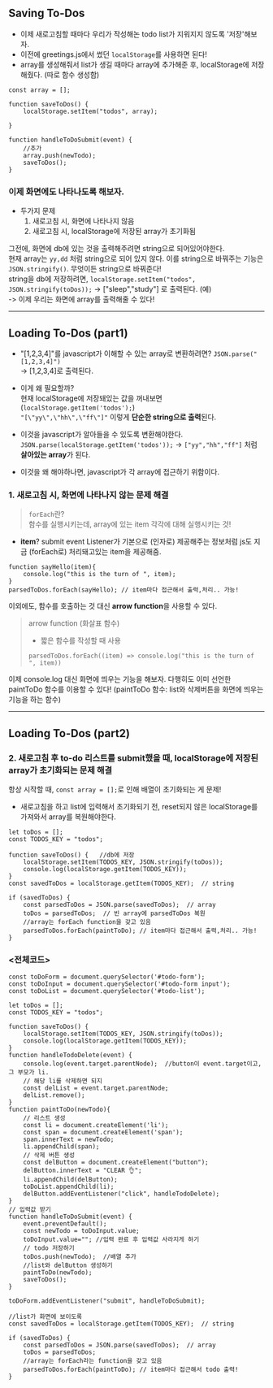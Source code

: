 ## Saving To-Dos
- 이제 새로고침할 때마다 우리가 작성해논 todo list가 지워지지 않도록 '저장'해보자.
- 이전에 greetings.js에서 썼던 `localStorage`를 사용하면 된다!
- array를 생성해줘서 list가 생길 때마다 array에 추가해준 후, localStorage에 저장해줬다. (따로 함수 생성함)
```
const array = [];

function saveToDos() {
    localStorage.setItem("todos", array);

}

function handleToDoSubmit(event) {
    //추가
    array.push(newTodo);
    saveToDos();
}
```

### 이제 화면에도 나타나도록 해보자.
- 두가지 문제 
  1. 새로고침 시, 화면에 나타나지 않음
  2. 새로고침 시, localStorage에 저장된 array가 초기화됨

그전에, 화면에 db에 있는 것을 출력해주려면 string으로 되어있어야한다.<br>
현재 array는 `yy,dd` 처럼 string으로 되어 있지 않다. 이를 string으로 바꿔주는 기능은 `JSON.stringify()`. 무엇이든 string으로 바꿔준다!<br>
string을 db에 저장하려면,
`localStorage.setItem("todos", JSON.stringify(toDos));` -> ["sleep","study"] 로 출력된다. (예)<br>
-> 이제 우리는 화면에 array를 출력해줄 수 있다!

---
## Loading To-Dos (part1)
- "[1,2,3,4]"를 javascript가 이해할 수 있는 array로 변환하려면? `JSON.parse("[1,2,3,4]")`<br>
-> [1,2,3,4]로 출력된다.

- 이게 왜 필요할까?<br>
현재 localStorage에 저장돼있는 값을 꺼내보면 (`localStorage.getItem('todos');`) <br>`"[\"yy\",\"hh\",\"ff\"]"` 이렇게 **단순한 string으로 출력**된다.
- 이것을 javascript가 알아들을 수 있도록 변환해야한다.
`JSON.parse(localStorage.getItem('todos'));` -> `["yy","hh","ff"]` 처럼 **살아있는 array**가 된다.
- 이것을 왜 해야하나면, javascript가 각 array에 접근하기 위함이다.

### 1. 새로고침 시, 화면에 나타나지 않는 문제 해결
> `forEach`란? <br>
> 함수를 실행시키는데, array에 있는 item 각각에 대해 실행시키는 것!
- **item**?  submit event Listener가 기본으로 (인자로) 제공해주는 정보처럼 js도 지금 (forEach로) 처리돼고있는 item을 제공해줌.
```
function sayHello(item){
    console.log("this is the turn of ", item);
}
parsedToDos.forEach(sayHello); // item마다 접근해서 출력,처리.. 가능!
```
이외에도, 함수를 호출하는 것 대신 **arrow function**을 사용할 수 있다.

> arrow function (화살표 함수)
> - 짧은 함수를 작성할 때 사용
> ```
> parsedToDos.forEach((item) => console.log("this is the turn of ", item))
> ```


이제 console.log 대신 화면에 띄우는 기능을 해보자. 다행히도 이미 선언한 paintToDo 함수를 이용할 수 있다! (paintToDo 함수: list와 삭제버튼을 화면에 띄우는 기능을 하는 함수)

---
## Loading To-Dos (part2)
### 2. 새로고침 후 to-do 리스트를 submit했을 때, localStorage에 저장된 array가 초기화되는 문제 해결
항상 시작할 때, `const array = [];`로 인해 배열이 초기화되는 게 문제! 
- 새로고침을 하고 list에 입력해서 초기화되기 전, reset되지 않은 localStorage를 가져와서 array를 복원해야한다.
```
let toDos = [];
const TODOS_KEY = "todos";

function saveToDos() {   //db에 저장
    localStorage.setItem(TODOS_KEY, JSON.stringify(toDos));
    console.log(localStorage.getItem(TODOS_KEY));
}
const savedToDos = localStorage.getItem(TODOS_KEY);  // string

if (savedToDos) {
    const parsedToDos = JSON.parse(savedToDos);  // array
    toDos = parsedToDos;  // 빈 array에 parsedToDos 복원
    //array는 forEach function을 갖고 있음
    parsedToDos.forEach(paintToDo); // item마다 접근해서 출력,처리.. 가능!
}
```

### <전체코드>
```
const toDoForm = document.querySelector('#todo-form');
const toDoInput = document.querySelector('#todo-form input');
const toDoList = document.querySelector('#todo-list'); 

let toDos = [];
const TODOS_KEY = "todos";

function saveToDos() {
    localStorage.setItem(TODOS_KEY, JSON.stringify(toDos));
    console.log(localStorage.getItem(TODOS_KEY));
}
function handleTodoDelete(event) {
    console.log(event.target.parentNode);  //button이 event.target이고, 그 부모가 li.
    // 해당 li를 삭제하면 되지
    const delList = event.target.parentNode;
    delList.remove();
}
function paintToDo(newTodo){
    // 리스트 생성
    const li = document.createElement('li');
    const span = document.createElement('span');
    span.innerText = newTodo;
    li.appendChild(span);
    // 삭제 버튼 생성
    const delButton = document.createElement("button");
    delButton.innerText = "CLEAR 👌";
    li.appendChild(delButton);
    toDoList.appendChild(li);
    delButton.addEventListener("click", handleTodoDelete);
}
// 입력값 받기
function handleToDoSubmit(event) {
    event.preventDefault();
    const newTodo = toDoInput.value;
    toDoInput.value=""; //입력 완료 후 입력값 사라지게 하기
    // todo 저장하기
    toDos.push(newTodo);  //배열 추가
    //list와 delButton 생성하기
    paintToDo(newTodo);
    saveToDos();
}

toDoForm.addEventListener("submit", handleToDoSubmit);

//list가 화면에 보이도록
const savedToDos = localStorage.getItem(TODOS_KEY);  // string

if (savedToDos) {
    const parsedToDos = JSON.parse(savedToDos);  // array
    toDos = parsedToDos;
    //array는 forEach라는 function을 갖고 있음
    parsedToDos.forEach(paintToDo); // item마다 접근해서 todo 출력!
}
```